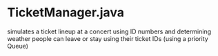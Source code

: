 # TicketManager.java
simulates a ticket lineup at a concert using ID numbers and determining weather people can leave or stay using their ticket IDs (using a priority Queue)
